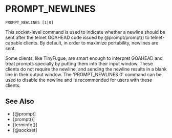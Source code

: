 # PROMPT_NEWLINES
`PROMPT_NEWLINES [1|0]`

This socket-level command is used to indicate whether a newline should be sent after the telnet GOAHEAD code issued by @prompt/prompt() to telnet-capable clients. By default, in order to maximize portability, newlines are sent.

Some clients, like TinyFugue, are smart enough to interpret GOAHEAD and treat prompts specially by putting them into their input window. These clients do not require the newline, and sending the newline results in a blank line in their output window. The 'PROMPT_NEWLINES 0' command can be used to disable the newline and is recommended for users with these clients.


## See Also
- [@prompt]
- [prompt()]
- [terminfo()]
- [@sockset]

